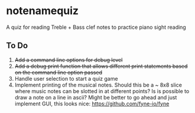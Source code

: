 # notenamequiz
A quiz for reading Treble + Bass clef notes to practice piano sight reading

## To Do
1. ~~Add a command line options for debug level~~
2. ~~Add a debug print function that allows different print statements based on the command line option passed~~
3. Handle user selection to start a quiz game
4. Implement printing of the musical notes. Should this be a ~ 8x8 slice where music notes can be slotted in at different points?  Is is possible to draw a note on a line in ascii?  Might be better to go ahead and just implement GUI, this looks nice: https://github.com/fyne-io/fyne